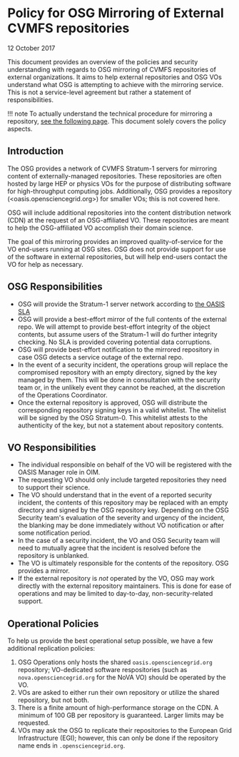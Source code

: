 
Policy for OSG Mirroring of External CVMFS repositories
=====================================================
12 October 2017

This document provides an overview of the policies and security understanding with regards to OSG mirroring of CVMFS
repositories of external organizations.  It aims to help external repositories and OSG VOs understand what OSG is
attempting to achieve with the mirroring service.
This is not a service-level agreement but rather a statement of responsibilities.

!!! note
    To actually understand the technical procedure for mirroring a repository, [see the following page](https://www.osg-htc.org/docs/data/external-oasis-repos).  This document solely covers the policy aspects.

Introduction
------------

The OSG provides a network of CVMFS Stratum-1 servers for mirroring content of externally-managed repositories.  These repositories are often
hosted by large HEP or physics VOs for the purpose of distributing software for high-throughput computing jobs.  Additionally, OSG provides a
repository (<oasis.opensciencegrid.org>) for smaller VOs; this is not covered here.

OSG will include additional repositories into the content distribution network (CDN) at the request of an OSG-affiliated VO.  These repositories
are meant to help the OSG-affiliated VO accomplish their domain science.

The goal of this mirroring provides an improved quality-of-service for the VO end-users running at OSG sites.  OSG does not provide support
for use of the software in external repositories, but will help end-users contact the VO for help as necessary.

OSG Responsibilities
---------------------

* OSG will provide the Stratum-1 server network according to [the OASIS SLA](https://www.osg-htc.org/operations/SLA/oasis/)
* OSG will provide a best-effort mirror of the full contents of the external repo.  We will attempt to provide best-effort integrity of the
  object contents, but assume users of the Stratum-1 will do further integrity checking.  No SLA is provided covering potential data corruptions.
* OSG will provide best-effort notification to the mirrored repository in case OSG detects a service outage of the external repo.
* In the event of a security incident, the operations group will replace the compromised repository with an empty directory, signed by
the key managed by them. This will be done in consultation with the security team or, in the unlikely event they cannot be reached, at the discretion of the Operations Coordinator.
* Once the external repository is approved, OSG will distribute the corresponding repository signing keys in a valid whitelist.  The whitelist
  will be signed by the OSG Stratum-0.  This whitelist attests to the authenticity of the key, but not a statement about repository contents.

VO Responsibilities
-------------------
* The individual responsible on behalf of the VO will be registered with the OASIS Manager role in OIM.
* The requesting VO should only include targeted repositories they need to support their science.
* The VO should understand that in the event of a reported security incident, the contents of this repository may be replaced with an
  empty directory and signed by the OSG repository key.  Depending on the OSG Security team's evaluation of the severity and urgency
  of the incident, the blanking may be done immediately without VO notification or after some notification period.
* In the case of a security incident, the VO and OSG Security team will need to mutually agree that the incident is resolved before the
  repository is unblanked.
* The VO is ultimately responsible for the contents of the repository.  OSG provides a mirror.
* If the external repository is *not* operated by the VO, OSG may work directly with the external repository maintainers.  This is done for
  ease of operations and may be limited to day-to-day, non-security-related support.

Operational Policies
--------------------

To help us provide the best operational setup possible, we have a few additional replication policies:

1.  OSG Operations only hosts the shared `oasis.opensciencegrid.org` repository; VO-dedicated software respositories
    (such as `nova.opensciencegrid.org` for the NoVA VO) should be operated by the VO.
2.  VOs are asked to either run their own repository or utilize the shared repository, but not both.
3.  There is a finite amount of high-performance storage on the CDN.   A minimum of 100 GB per repository is guaranteed.
    Larger limits may be requested.
4.  VOs may ask the OSG to replicate their repositories to the European Grid Infrastructure (EGI); however, this can
    only be done if the repository name ends in `.opensciencegrid.org`.

